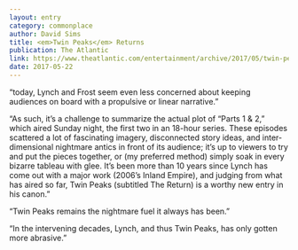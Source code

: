 ```yaml
---
layout: entry
category: commonplace
author: David Sims
title: <em>Twin Peaks</em> Returns
publication: The Atlantic
link: https://www.theatlantic.com/entertainment/archive/2017/05/twin-peaks-return-parts-1-and-2-review/527565/
date: 2017-05-22
---
```


“today, Lynch and Frost seem even less concerned about keeping audiences on board with a propulsive or linear narrative.”

“As such, it’s a challenge to summarize the actual plot of “Parts 1 & 2,” which aired Sunday night, the first two in an 18-hour series. These episodes scattered a lot of fascinating imagery, disconnected story ideas, and inter-dimensional nightmare antics in front of its audience; it’s up to viewers to try and put the pieces together, or (my preferred method) simply soak in every bizarre tableau with glee. It’s been more than 10 years since Lynch has come out with a major work (2006’s Inland Empire), and judging from what has aired so far, Twin Peaks (subtitled The Return) is a worthy new entry in his canon.”

“Twin Peaks remains the nightmare fuel it always has been.”

“In the intervening decades, Lynch, and thus Twin Peaks, has only gotten more abrasive.”
